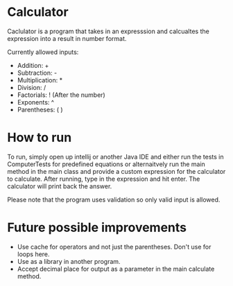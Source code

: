 # Calculator

Caclulator is a program that takes in an expresssion and calcualtes the expression into a result in number format.

Currently allowed inputs:
  - Addition: +
  - Subtraction: -
  - Multiplication: *
  - Division: /
  - Factorials: ! (After the number)
  - Exponents:  ^
  - Parentheses: ( )

# How to run

To run, simply open up intellij or another Java IDE and either run the tests in ComputerTests for predefined equations or alternaitvely run the main method in the main class and provide a custom expression for the calculator to calculate. After running, type in the expression and hit enter. The calculator will print back the answer.

Please note that the program uses validation so only valid input is allowed.

# Future possible improvements
  - Use cache for operators and not just the parentheses. Don't use for loops here.
  - Use as a library in another program.
  - Accept decimal place for output as a parameter in the main calculate method.
